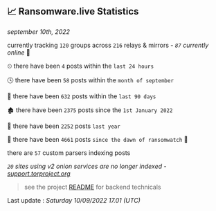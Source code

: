 
## 📈 Ransomware.live Statistics
_september 10th, 2022_

currently tracking `120` groups across `216` relays & mirrors - _`87` currently online_ 📡

⏲ there have been `4` posts within the `last 24 hours`

🕓 there have been `58` posts within the `month of september`

📅 there have been `632` posts within the `last 90 days`

🏚 there have been `2375` posts since the `1st January 2022`

🚀 there have been `2252` posts `last year`

🦕 there have been `4661` posts `since the dawn of ransomwatch` 🐣

there are `57` custom parsers indexing posts

_`20` sites using v2 onion services are no longer indexed - [support.torproject.org](https://support.torproject.org/onionservices/v2-deprecation/)_

> see the project [README](https://github.com/jmousqueton/ransomwatch#readme) for backend technicals



Last update : _Saturday 10/09/2022 17.01 (UTC)_

